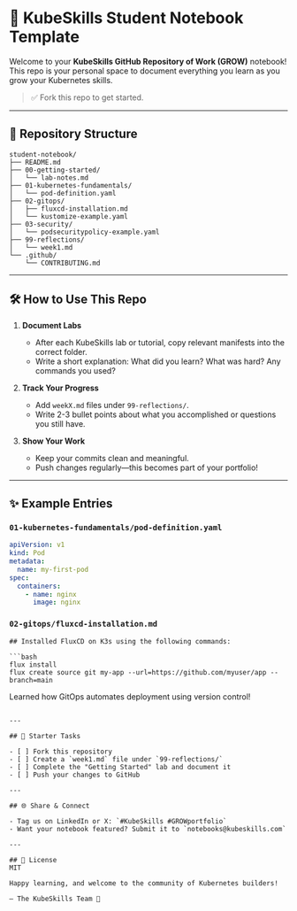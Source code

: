 # 📘 KubeSkills Student Notebook Template

Welcome to your **KubeSkills GitHub Repository of Work (GROW)** notebook!
This repo is your personal space to document everything you learn as you grow your Kubernetes skills.

> ✅ Fork this repo to get started.

---

## 📁 Repository Structure

```
student-notebook/
├── README.md
├── 00-getting-started/
│   └── lab-notes.md
├── 01-kubernetes-fundamentals/
│   └── pod-definition.yaml
├── 02-gitops/
│   ├── fluxcd-installation.md
│   └── kustomize-example.yaml
├── 03-security/
│   └── podsecuritypolicy-example.yaml
├── 99-reflections/
│   └── week1.md
└── .github/
    └── CONTRIBUTING.md
```

---

## 🛠 How to Use This Repo

1. **Document Labs**
   - After each KubeSkills lab or tutorial, copy relevant manifests into the correct folder.
   - Write a short explanation: What did you learn? What was hard? Any commands you used?

2. **Track Your Progress**
   - Add `weekX.md` files under `99-reflections/`.
   - Write 2-3 bullet points about what you accomplished or questions you still have.

3. **Show Your Work**
   - Keep your commits clean and meaningful.
   - Push changes regularly—this becomes part of your portfolio!

---

## ✨ Example Entries

### `01-kubernetes-fundamentals/pod-definition.yaml`
```yaml
apiVersion: v1
kind: Pod
metadata:
  name: my-first-pod
spec:
  containers:
    - name: nginx
      image: nginx
```

### `02-gitops/fluxcd-installation.md`
```
## Installed FluxCD on K3s using the following commands:

```bash
flux install
flux create source git my-app --url=https://github.com/myuser/app --branch=main
```

Learned how GitOps automates deployment using version control!
```

---

## 🧪 Starter Tasks

- [ ] Fork this repository
- [ ] Create a `week1.md` file under `99-reflections/`
- [ ] Complete the "Getting Started" lab and document it
- [ ] Push your changes to GitHub

---

## 🌐 Share & Connect

- Tag us on LinkedIn or X: `#KubeSkills #GROWportfolio`
- Want your notebook featured? Submit it to `notebooks@kubeskills.com`

---

## 📜 License
MIT

Happy learning, and welcome to the community of Kubernetes builders!

— The KubeSkills Team 🚀
